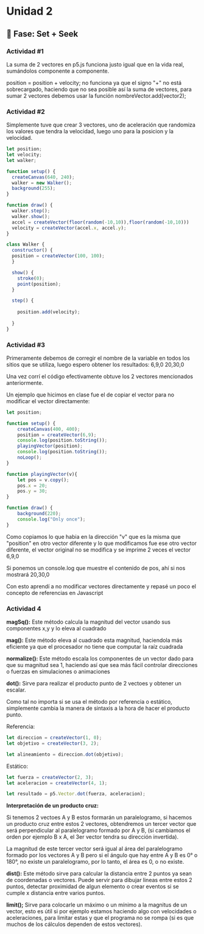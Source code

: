 # Unidad 2

## 🔎 Fase: Set + Seek

### Actividad #1

La suma de 2 vectores en p5.js funciona justo igual que en la vida real, sumándolos componente a componente.

position = position + velocity; no funciona ya que el signo "+" no está sobrecargado, haciendo que no sea posible así la suma de vectores, para sumar 2 vectores debemos usar la función nombreVector.add(vector2);

### Actividad #2

Simplemente tuve que crear 3 vectores, uno de aceleración que randomiza los valores que tendra la velocidad, luego uno para la posicion y la velocidad. 

```js
let position;
let velocity;
let walker;

function setup() {
  createCanvas(640, 240);
  walker = new Walker();
  background(255);
}

function draw() {
  walker.step();
  walker.show();
  accel = createVector(floor(random(-10,10)),floor(random(-10,10)))
  velocity = createVector(accel.x, accel.y);
}

class Walker {
  constructor() {
  position = createVector(100, 100);
  }

  show() {
    stroke(0);
    point(position);
  }

  step() {
    
    position.add(velocity);
    
  }
}
```

### Actividad #3

Primeramente debemos de corregir el nombre de la variable en todos los sitios que se utiliza, luego espero obtener los resultados: 6,9,0 20,30,0

Una vez corrí el código efectivamente obtuve los 2 vectores mencionados anteriormente.

Un ejemplo que hicimos en clase fue el de copiar el vector para no modificar el vector directamente:

```js
let position;

function setup() {
    createCanvas(400, 400);
    position = createVector(6,9);
    console.log(position.toString());
    playingVector(position);
    console.log(position.toString());
    noLoop();
}

function playingVector(v){
    let pos = v.copy();
    pos.x = 20;
    pos.y = 30;
}

function draw() {
    background(220);
    console.log("Only once");
}
```
Como copiamos lo que habia en la dirección "v" que es la misma que "position" en otro vector diferente y lo que modificamos fue ese otro vector diferente, el vector original no se modifica y se imprime 2 veces el vector 6,9,0

Si ponemos un console.log que muestre el contenido de pos, ahí si nos mostrará 20,30,0

Con esto aprendí a no modificar vectores directamente y repasé un poco el concepto de referencias en Javascript


### Actividad 4

**magSq():** Este método calcula la magnitud del vector usando sus componentes x,y y lo eleva al cuadrado 

**mag():** Este método eleva al cuadrado esta magnitud, haciendola más eficiente ya que el procesador no tiene que computar la raíz cuadrada

**normalize():** Este método escala los componentes de un vector dado para que su magnitud sea 1, haciendo así que sea más fácil controlar direcciones o fuerzas en simulaciones o animaciones

**dot():** Sirve para realizar el producto punto de 2 vectoes y obtener un escalar. 

Como tal no importa si se usa el método por referencia o estático, simplemente cambia la manera de sintaxis a la hora de hacer el producto punto.


Referencia:

```js
let direccion = createVector(1, 0);
let objetivo = createVector(3, 2);

let alineamiento = direccion.dot(objetivo);
```

Estático:

```js
let fuerza = createVector(2, 3);
let aceleracion = createVector(4, 1);

let resultado = p5.Vector.dot(fuerza, aceleracion);
```

**Interpretación de un producto cruz:** 

Si tenemos 2 vectoes A y B estos formarán un paralelogramo, si hacemos un producto cruz entre estos 2 vectores, obtendremos un tercer vector que será perpendicular al paralelogramo formado por A y B, (si cambiamos el orden por ejemplo B x A, el 3er vector tendra su dirección invertida).

La magnitud de este tercer vector será igual al área del paralelogramo formado por los vectores A y B pero si el ángulo que hay entre A y B es 0° o 180°, no existe un paralelogramo, por lo tanto, el área es 0, o no existe.

**dist():** Este método sirve para calcular la distancia entre 2 puntos ya sean de coordenadas o vectores. Puede servir para dibujar lineas entre estos 2 puntos, detectar proximidad de algun elemento o crear eventos si se cumple x distancia entre varios puntos.

**limit();** Sirve para colocarle un máximo o un mínimo a la magnitus de un vector, esto es útil si por ejemplo estamos haciendo algo con velocidades o aceleraciones, para limitar estas y que el programa no se rompa (si es que muchos de los cálculos dependen de estos vectores).




